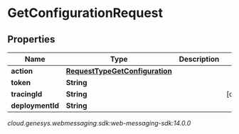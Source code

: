 # GetConfigurationRequest


## Properties

| Name | Type | Description | Notes |
| ------------ | ------------- | ------------- | ------------- |
| **action** | [**RequestTypeGetConfiguration**](RequestTypeGetConfiguration) |  |  |
| **token** | **String** |  |  |
| **tracingId** | **String** |  |  [optional] |
| **deploymentId** | **String** |  |  |




_cloud.genesys.webmessaging.sdk:web-messaging-sdk:14.0.0_
